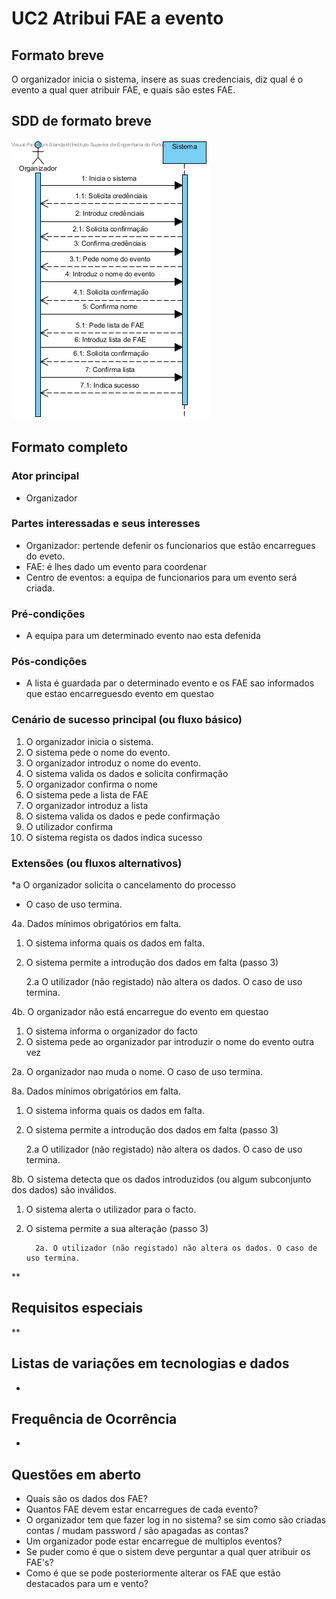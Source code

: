 # UC2 Atribui FAE a evento
## Formato breve
O organizador inicia o sistema, insere as suas credenciais, diz qual é o evento a qual quer atribuir FAE, e quais são estes FAE.
## SDD de formato breve
![SDD_UC2.png](../../Imagens/SDD_UC2.png)
## Formato completo

### Ator principal
* Organizador

### Partes interessadas e seus interesses
+ Organizador: pertende defenir os funcionarios que estão encarregues do eveto.
+ FAE: é lhes dado um evento para coordenar
+ Centro de eventos: a equipa de funcionarios para um evento será criada.
### Pré-condições
+ A equipa para um determinado evento nao esta defenida
### Pós-condições
* A lista é guardada par o determinado evento e os FAE sao informados que estao encarreguesdo evento em questao

### Cenário de sucesso principal (ou fluxo básico)
1. O organizador inicia o sistema.
2. O sistema pede o nome do evento.
3. O organizador introduz o nome do evento.
4. O sistema valida os dados e solicita confirmação
5. O organizador confirma o nome
6. O sistema pede a lista de FAE
7. O organizador introduz a lista
8. O sistema valida os dados e pede confirmação
9. O utilizador confirma
10. O sistema regista os dados indica sucesso


### Extensões (ou fluxos alternativos)

*a O organizador solicita o cancelamento do processo

 + O caso de uso termina.


4a. Dados mínimos obrigatórios em falta.

1. O sistema informa quais os dados em falta.
2. O sistema permite a introdução dos dados em falta (passo 3)

    2.a O utilizador (não registado) não altera os dados. O caso de uso termina.

4b. O organizador nâo está encarregue do evento em questao

1. O sistema informa o organizador do facto
2. O sistema pede ao organizador par introduzir o nome do evento outra vez

  2a. O organizador nao muda o nome. O caso de uso termina.

8a.  Dados mínimos obrigatórios em falta.

1. O sistema informa quais os dados em falta.
2. O sistema permite a introdução dos dados em falta (passo 3)

    2.a O utilizador (não registado) não altera os dados. O caso de uso termina.

8b. O sistema detecta que os dados introduzidos (ou algum subconjunto dos dados) são inválidos.

1. O sistema alerta o utilizador para o facto.
2. O sistema permite a sua alteração (passo 3)

         2a. O utilizador (não registado) não altera os dados. O caso de uso termina.

**

## Requisitos especiais
**
## Listas de variações em tecnologias e dados
*
## Frequência de Ocorrência
*
## Questões em aberto
+ Quais são os dados dos FAE?
+ Quantos FAE devem estar encarregues de cada evento?
+ O organizador tem que fazer log in no sistema? se sim como são criadas contas / mudam password / são apagadas as contas?
+ Um organizador pode estar encarregue de multiplos eventos?
+ Se puder como é que o sistem deve perguntar a qual quer atribuir os FAE's?
+ Como é que se pode posteriormente alterar os FAE que estão destacados para um e vento?
